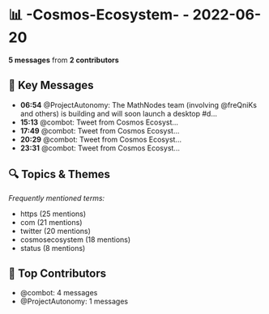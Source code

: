 # 📊 -Cosmos-Ecosystem- - 2022-06-20
**5 messages** from **2 contributors**

## 💬 Key Messages
- **06:54** @ProjectAutonomy: The MathNodes team (involving @freQniKs and others) is building and will soon launch a desktop #d...
- **15:13** @combot: [‌‌‌‌‎⁠](https://twitter.com/CosmosEcosystem/status/1538902795012694016)Tweet from Cosmos Ecosyst...
- **17:49** @combot: [‌‌‌‌‎⁠](https://twitter.com/CosmosEcosystem/status/1538942074069954563)Tweet from Cosmos Ecosyst...
- **20:29** @combot: [‌‌‌‌‎⁠](https://twitter.com/CosmosEcosystem/status/1538982417444257792)Tweet from Cosmos Ecosyst...
- **23:31** @combot: [‌‌‌‌‎⁠](https://twitter.com/CosmosEcosystem/status/1539028141003481089)Tweet from Cosmos Ecosyst...

## 🔍 Topics & Themes
*Frequently mentioned terms:*
- https (25 mentions)
- com (21 mentions)
- twitter (20 mentions)
- cosmosecosystem (18 mentions)
- status (8 mentions)

## 👥 Top Contributors
- @combot: 4 messages
- @ProjectAutonomy: 1 messages